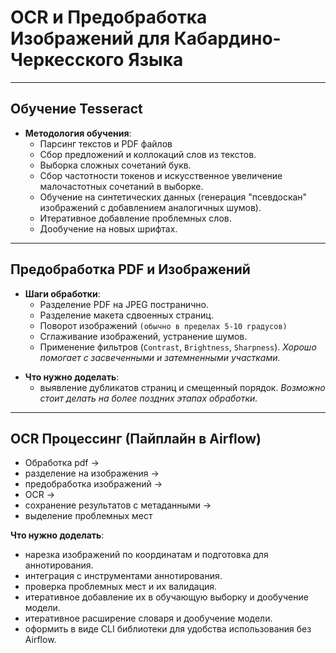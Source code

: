 # OCR и Предобработка Изображений для Кабардино-Черкесского Языка

---

## Обучение Tesseract
- **Методология обучения**:
  - Парсинг текстов и PDF файлов
  - Сбор предложений и коллокаций слов из текстов.
  - Выборка сложных сочетаний букв.
  - Сбор частотности токенов и искусственное увеличение малочастотных сочетаний в выборке.
  - Обучение на синтетических данных (генерация "псевдоскан" изображений с добавлением аналогичных шумов). 
  - Итеративное добавление проблемных слов.
  - Дообучение на новых шрифтах.

---

## Предобработка PDF и Изображений 
- **Шаги обработки**:
  - Разделение PDF на JPEG постранично.
  - Разделение макета сдвоенных страниц.
  - Поворот изображений `(обычно в пределах 5-10 градусов)`
  - Сглаживание изображений, устранение шумов.
  - Применение фильтров (`Contrast`, `Brightness`, `Sharpness`). *Хорошо помогает с засвеченными и затемненными участками.*

<v-click>

- **Что нужно доделать**:
  - выявление дубликатов страниц и смещенный порядок. *Возможно стоит делать на более поздних этапах обработки.*
</v-click>

---

## OCR Процессинг (Пайплайн в Airflow)
- Обработка pdf -> 
- разделение на изображения -> 
- предобработка изображений -> 
- OCR -> 
- сохранение результатов c метаданными ->
- выделение проблемных мест

<v-click>

**Что нужно доделать**:
- нарезка изображений по координатам и подготовка для аннотирования.
- интеграция с инструментами аннотирования.
- проверка проблемных мест и их валидация.
- итеративное добавление их в обучающую выборку и дообучение модели.
- итеративное расширение словаря и дообучение модели.
- оформить в виде CLI библиотеки для удобства использования без Airflow.
</v-click>

